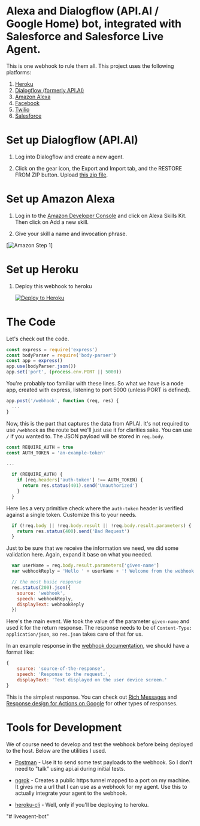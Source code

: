 # Alexa and Dialogflow (API.AI / Google Home) bot, integrated with Salesforce and Salesforce Live Agent.

This is one webhook to rule them all. This project uses the following platforms:
1. [Heroku](https://www.heroku.com/)
2. [Dialogflow (formerly API.AI)](https://dialogflow.com/)
3. [Amazon Alexa](https://developer.amazon.com/)
4. [Facebook](https://developer.facebook.com/)
5. [Twilio](https://www.twilio.com/)
6. [Salesforce](https://www.salesforce.com/)


# Set up Dialogflow (API.AI)

1. Log into Dialogflow and create a new agent.

2. Click on the gear icon, the Export and Import tab, and the RESTORE FROM ZIP button. Upload [this zip file](bots/dialogflow/liveagent-bot.zip).

# Set up Amazon Alexa

1. Log in to the [Amazon Developer Console](https://developer.amazon.com/edw/home.html#/) and click on Alexa Skills Kit. Then click on Add a new skill.

2. Give your skill a name and invocation phrase.

[![Amazon Step 1](bots/amazon/step1)]

# Set up Heroku

1. Deploy this webhook to heroku

    [![Deploy to Heroku](https://www.herokucdn.com/deploy/button.svg)](https://heroku.com/deploy)


# The Code

Let's check out the code.

```javascript
const express = require('express')
const bodyParser = require('body-parser')
const app = express()
app.use(bodyParser.json())
app.set('port', (process.env.PORT || 5000))
```

You're probably too familiar with these lines. So what we have is a node app, created with express, listening to port 5000 (unless PORT is defined). 

```javascript
app.post('/webhook', function (req, res) {
  ...
}
```

Now, this is the part that captures the data from API.AI. It's not required to use `/webhook` as the route but we'll just use it for clarities sake. You can use `/` if you wanted to. The JSON payload will be stored in `req.body`.

```javascript
const REQUIRE_AUTH = true
const AUTH_TOKEN = 'an-example-token'

...

  if (REQUIRE_AUTH) {
    if (req.headers['auth-token'] !== AUTH_TOKEN) {
      return res.status(401).send('Unauthorized')
    }
  }

```

Here lies a very primitive check where the `auth-token` header is verified against a single token. Customize this to your needs.


```javascript
  if (!req.body || !req.body.result || !req.body.result.parameters) {
    return res.status(400).send('Bad Request')
  }
```

Just to be sure that we receive the information we need, we did some validation here. Again, expand it base on what you needed.


```javascript
  var userName = req.body.result.parameters['given-name']
  var webhookReply = 'Hello ' + userName + '! Welcome from the webhook.'

  // the most basic response
  res.status(200).json({
    source: 'webhook',
    speech: webhookReply,
    displayText: webhookReply
  })
```

Here's the main event. We took the value of the parameter `given-name` and used it for the return response. The response needs to be of `Content-Type: application/json`, so `res.json` takes care of that for us.

In an example response in the [webhook documentation](https://docs.api.ai/docs/webhook), we should have a format like:

```javascript
{
    source: 'source-of-the-response',
    speech: 'Response to the request.',
    displayText: 'Text displayed on the user device screen.'
}
```

This is the simplest response. You can check out [Rich Messages](https://docs.api.ai/docs/rich-messages) and [Response design for Actions on Google](https://docs.api.ai/docs/response-design-for-actions-on-google) for other types of responses.

# Tools for Development

We of course need to develop and test the webhook before being deployed to the host. Below are the utilities I used. 

* [Postman](https://chrome.google.com/webstore/detail/postman/fhbjgbiflinjbdggehcddcbncdddomop) - Use it to send some test payloads to the webhook. So I don't need to "talk" using api.ai during initial tests.

* [ngrok](https://ngrok.com/) - Creates a public https tunnel mapped to a port on my machine. It gives me a url that I can use as a webhook for my agent. Use this to actually integrate your agent to the webhook.

* [heroku-cli](https://devcenter.heroku.com/articles/heroku-cli) - Well, only if you'll be deploying to heroku.

"# liveagent-bot" 
